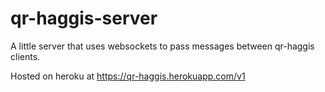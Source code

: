 # qr-haggis-server

A little server that uses websockets to pass messages between qr-haggis clients. 

Hosted on heroku at https://qr-haggis.herokuapp.com/v1
